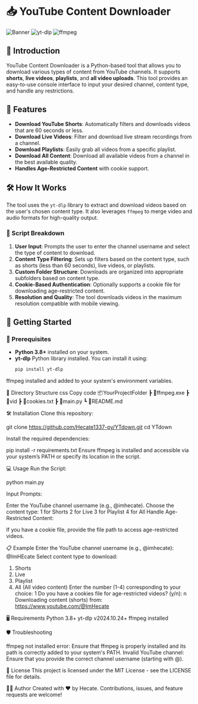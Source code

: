 # 📥 YouTube Content Downloader

![Banner](https://img.shields.io/badge/Python-3.8+-blue?style=for-the-badge&logo=python)
![yt-dlp](https://img.shields.io/badge/yt--dlp-v2024.10.24-yellow?style=for-the-badge&logo=youtube)
![ffmpeg](https://img.shields.io/badge/ffmpeg-Installed-green?style=for-the-badge&logo=ffmpeg)

## 🌟 Introduction
YouTube Content Downloader is a Python-based tool that allows you to download various types of content from YouTube channels. It supports **shorts**, **live videos**, **playlists**, and **all video uploads**. This tool provides an easy-to-use console interface to input your desired channel, content type, and handle any restrictions.

## 🎨 Features
- **Download YouTube Shorts**: Automatically filters and downloads videos that are 60 seconds or less.
- **Download Live Videos**: Filter and download live stream recordings from a channel.
- **Download Playlists**: Easily grab all videos from a specific playlist.
- **Download All Content**: Download all available videos from a channel in the best available quality.
- **Handles Age-Restricted Content** with cookie support.

## 🛠️ How It Works
The tool uses the `yt-dlp` library to extract and download videos based on the user's chosen content type. It also leverages `ffmpeg` to merge video and audio formats for high-quality output.

### 📑 Script Breakdown
1. **User Input**: Prompts the user to enter the channel username and select the type of content to download.
2. **Content Type Filtering**: Sets up filters based on the content type, such as shorts (less than 60 seconds), live videos, or playlists.
3. **Custom Folder Structure**: Downloads are organized into appropriate subfolders based on content type.
4. **Cookie-Based Authentication**: Optionally supports a cookie file for downloading age-restricted content.
5. **Resolution and Quality**: The tool downloads videos in the maximum resolution compatible with mobile viewing.

## 🚀 Getting Started

### 📝 Prerequisites
- **Python 3.8+** installed on your system.
- **yt-dlp** Python library installed. You can install it using:
  ```bash
  pip install yt-dlp
  
ffmpeg installed and added to your system's environment variables.

📂 Directory Structure
css
Copy code
📦YourProjectFolder
 ┣ 📜ffmpeg.exe
 ┣ 📂vid
 ┣ 📜cookies.txt
 ┣ 📜main.py
 ┗ 📜README.md
 
🛠️ Installation
Clone this repository:

git clone https://github.com/Hecate1337-py/YTdown.git
cd YTdown

Install the required dependencies:

pip install -r requirements.txt
Ensure ffmpeg is installed and accessible via your system’s PATH or specify its location in the script.

💻 Usage
Run the Script:

python main.py

Input Prompts:

Enter the YouTube channel username (e.g., @imhecate).
Choose the content type:
1 for Shorts
2 for Live
3 for Playlist
4 for All
Handle Age-Restricted Content:

If you have a cookie file, provide the file path to access age-restricted videos.

📋 Example
Enter the YouTube channel username (e.g., @imhecate): @ImHEcate
Select content type to download:
1. Shorts
2. Live
3. Playlist
4. All (All video content)
Enter the number (1-4) corresponding to your choice: 1
Do you have a cookies file for age-restricted videos? (y/n): n
Downloading content (shorts) from: https://www.youtube.com/@ImHecate

🖥️ Requirements
Python 3.8+
yt-dlp v2024.10.24+
ffmpeg installed

🛡️ Troubleshooting

ffmpeg not installed error: Ensure that ffmpeg is properly installed and its path is correctly added to your system's PATH.
Invalid YouTube channel: Ensure that you provide the correct channel username (starting with @).

📄 License
This project is licensed under the MIT License - see the LICENSE file for details.

👨‍💻 Author
Created with ❤️ by Hecate. Contributions, issues, and feature requests are welcome!
